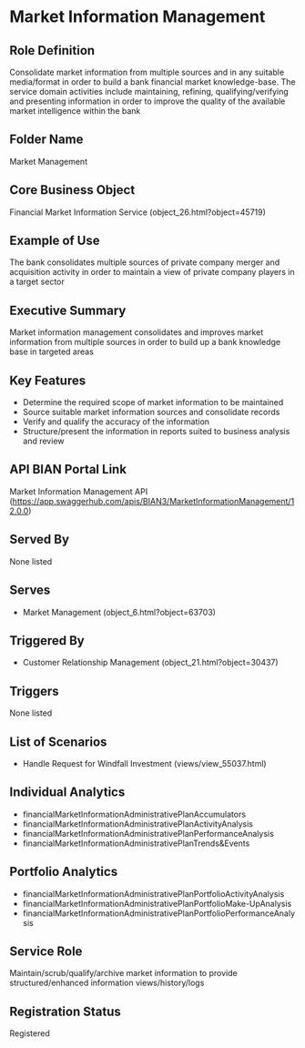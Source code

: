 # Market Information Management

## Role Definition
Consolidate market information from multiple sources and in any suitable media/format in order to build a bank financial market knowledge-base. The service domain activities include maintaining, refining, qualifying/verifying and presenting information in order to improve the quality of the available market intelligence within the bank

## Folder Name
Market Management

## Core Business Object
Financial Market Information Service (object_26.html?object=45719)

## Example of Use
The bank consolidates multiple sources of private company merger and acquisition activity in order to maintain a view of private company players in a target sector

## Executive Summary
Market information management consolidates and improves market information from multiple sources in order to build up a bank knowledge base in targeted areas

## Key Features
- Determine the required scope of market information to be maintained
- Source suitable market information sources and consolidate records
- Verify and qualify the accuracy of the information
- Structure/present the information in reports suited to business analysis and review

## API BIAN Portal Link
Market Information Management API (https://app.swaggerhub.com/apis/BIAN3/MarketInformationManagement/12.0.0)

## Served By
None listed

## Serves
- Market Management (object_6.html?object=63703)

## Triggered By
- Customer Relationship Management (object_21.html?object=30437)

## Triggers
None listed

## List of Scenarios
- Handle Request for Windfall Investment (views/view_55037.html)

## Individual Analytics
- financialMarketInformationAdministrativePlanAccumulators
- financialMarketInformationAdministrativePlanActivityAnalysis
- financialMarketInformationAdministrativePlanPerformanceAnalysis
- financialMarketInformationAdministrativePlanTrends&Events

## Portfolio Analytics
- financialMarketInformationAdministrativePlanPortfolioActivityAnalysis
- financialMarketInformationAdministrativePlanPortfolioMake-UpAnalysis
- financialMarketInformationAdministrativePlanPortfolioPerformanceAnalysis

## Service Role
Maintain/scrub/qualify/archive market information to provide structured/enhanced information views/history/logs

## Registration Status
Registered